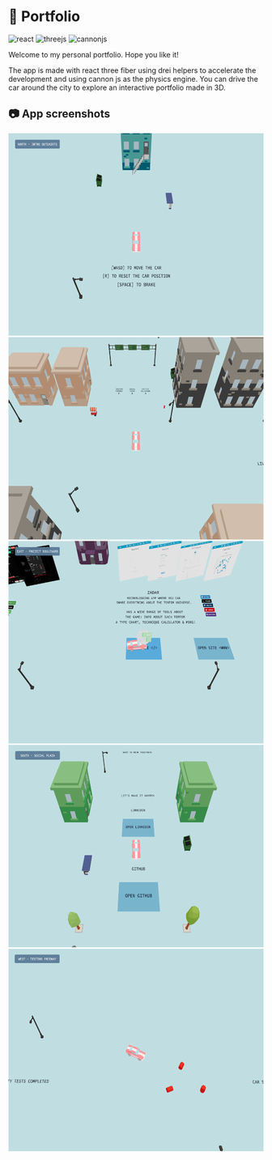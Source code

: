 # 🚗 Portfolio
<img src="https://img.shields.io/badge/React-20232A?style=for-the-badge&logo=react&logoColor=61DAFB" alt="react" style="max-width: 100%;"> <img src="https://img.shields.io/badge/threejs-000000?style=for-the-badge&logo=threedotjs&logoColor=white" alt="threejs" style="max-width: 100%;"> <img src="https://img.shields.io/badge/cannonjs-AA9D6E?style=for-the-badge" alt="cannonjs" style="max-width: 100%;"> 

Welcome to my personal portfolio. Hope you like it!

The app is made with react three fiber using drei helpers to accelerate the development and using cannon js as the physics engine. You can drive the car around the city to explore an interactive portfolio made in 3D.

## 📷 App screenshots
<img src="https://github.com/JoelEncinas/JoelEncinas.github.io/blob/main/demo_imgs/1.PNG" alt="demo" width="600" height="400"> <img src="https://github.com/JoelEncinas/JoelEncinas.github.io/blob/main/demo_imgs/2.PNG" alt="demo" width="600" height="400"> <img src="https://github.com/JoelEncinas/JoelEncinas.github.io/blob/main/demo_imgs/3.PNG" alt="demo" width="600" height="400"> <img src="https://github.com/JoelEncinas/JoelEncinas.github.io/blob/main/demo_imgs/4.PNG" alt="demo" width="600" height="400"> <img src="https://github.com/JoelEncinas/JoelEncinas.github.io/blob/main/demo_imgs/5.PNG" alt="demo" width="600" height="400"> 

